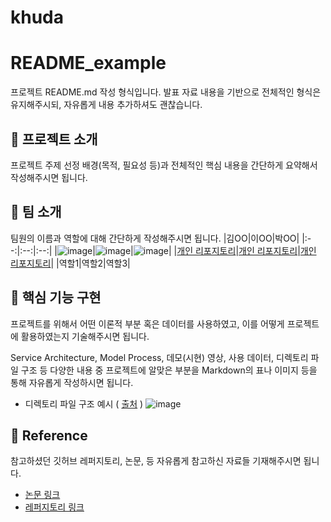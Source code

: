 # khuda
# README_example
프로젝트 README.md 작성 형식입니다. 발표 자료 내용을 기반으로 전체적인 형식은 유지해주시되, 자유롭게 내용 추가하셔도 괜찮습니다.

## 📑 프로젝트 소개
프로젝트 주제 선정 배경(목적, 필요성 등)과 전체적인 핵심 내용을 간단하게 요약해서 작성해주시면 됩니다. 

## 👏 팀 소개 
팀원의 이름과 역할에 대해 간단하게 작성해주시면 됩니다. 
|김OO|이OO|박OO|
|:--:|:--:|:--:|
|![image](https://github.com/khuda-3rd/README_example/assets/90135669/e5ebdc70-3dfa-493f-a865-3d14b2bc7685)|![image](https://github.com/khuda-3rd/README_example/assets/90135669/6f986eee-9e0d-48cb-b2f5-fa9cf785fb8e)|![image](https://github.com/khuda-3rd/README_example/assets/90135669/fcb6281e-6bdd-4f06-9cb7-eb5772c88803)|
|[개인 리포지토리](https://github.com/khuda-3rd)|[개인 리포지토리](https://github.com/khuda-3rd)|[개인 리포지토리](https://github.com/khuda-3rd)|
|역할1|역할2|역할3|


## 🔎 핵심 기능 구현
프로젝트를 위해서 어떤 이론적 부분 혹은 데이터를 사용하였고, 이를 어떻게 프로젝트에 활용하였는지 기술해주시면 됩니다. 

Service Architecture, Model Process, 데모(시현) 영상, 사용 데이터, 디렉토리 파일 구조 등 다양한 내용 중 프로젝트에 알맞은 부분을 Markdown의 표나 이미지 등을 통해 자유롭게 작성하시면 됩니다.
- 디렉토리 파일 구조 예시 ( [출처](https://ahnty0122.tistory.com/74) )
  ![image](https://github.com/khuda-3rd/README_example/assets/90135669/a80efb51-3f5c-4441-973d-3ebc15d4adbc)




## 📄 Reference
참고하셨던 깃허브 레퍼지토리, 논문, 등 자유롭게 참고하신 자료들 기재해주시면 됩니다.
- [논문 링크](https://github.com/khuda-3rd)
- [레퍼지토리 링크](https://github.com/khuda-3rd)
